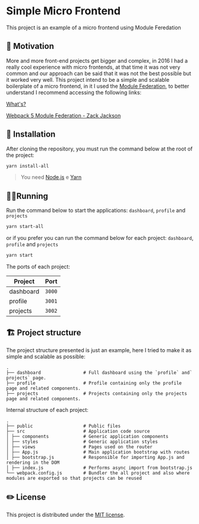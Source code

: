 # Simple Micro Frontend

This project is an example of a micro frontend using Module Feredation

## 💪 Motivation

More and more front-end projects get bigger and complex, in 2016 I had a really cool experience with micro frontends, at that time it was not very common and our approach can be said that it was not the best possible but it worked very well. This project intend to be a simple and scalable boilerplate of a micro frontend, in it I used the [Module Federation](https://webpack.js.org/concepts/module-federation), to better understand I recommend accessing the following links:

[What's?](https://github.com/sokra/slides/blob/master/content/ModuleFederationWebpack5.md)

[Webpack 5 Module Federation - Zack Jackson](https://medium.com/@ScriptedAlchemy/webpack-5-module-federation-stitching-two-simple-bundles-together-fe4e6a069716)

## 🧩 Installation

After cloning the repository, you must run the command below at the root of the project:

```bash
yarn install-all
```

> You need [Node.js](https://nodejs.org/en/download/) e [Yarn](https://yarnpkg.com/)

## 🏃‍♂️Running

Run the command below to start the applications: `dashboard`, `profile` and `projects`

```bash
yarn start-all
```

or if you prefer you can run the command below for each project: `dashboard`, `profile` and `projects`

```bash
yarn start
```

The ports of each project:

| Project   | Port   |
| --------- | ------ |
| dashboard | `3000` |
| profile   | `3001` |
| projects  | `3002` |

## 🏗 Project structure

The project structure presented is just an example, here I tried to make it as simple and scalable as possible:

```
.
├── dashboard                # Full dashboard using the `profile` and` projects` page.
├── profile                  # Profile containing only the profile page and related components.
├── projects                 # Projects containing only the projects page and related components.
```

Internal structure of each project:

```
.
├── public                   # Public files
├── src                      # Application code source
│ ├── components             # Generic application components
│ ├── styles                 # Generic application styles
│ ├── views                  # Pages used on the router
│ ├── App.js                 # Main application bootstrap with routes
│ ├── bootstrap.js           # Responsible for importing App.js and rendering in the DOM
│ ├── index.js               # Performs async import from bootstrap.js
└── webpack.config.js        # Bundler the all project and also where modules are exported so that projects can be reused

```

## ✏️ License

This project is distributed under the [MIT license](https://github.com/pepoeverton/simple-micro-frontend/blob/master/LICENSE.md).
